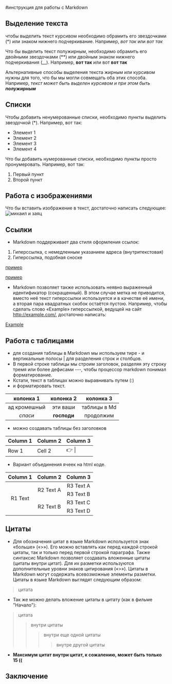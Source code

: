 #инструкция для работы с Markdown

## Выделение текста

чтобы выделить текст курсивом необходимо обрамить его звездочками (*) или знаком нижнего подчеркивание. Например, *вот так* или _вот так_

Что бы выделить текст полужирным, необходимо обрамить его двойными звездочками (**) или двойным знаком нижнего подчеркивания (__). Например, **вот так** или вот __вот так__

Альтернативные способы выделения текста жирным или курсивом нужны для того, что бы мы могли совмещать оба этих способа. Например, _текст может быть выделен курсивом и при этом быть **полужирным**_

## Списки

Чтобы добавить ненумерованные списки, необходимо пункты выделить звездочкой (*). Например, вот так:
* Элемент 1
* Элемент 2
* Элемент 3
* Элемент 4

Что бы добавить нумерованные списки, необходимо пункты просто пронумеровать. Например, вот так: 
1. Первый пункт
2. Второй пункт
## Работа с изображениями

Что бы вставить изображение в текст, достаточно написать следующее: ![михаил и заяц](https://cs4.pikabu.ru/post_img/2015/11/01/11/1446405535_92965515.jpg)

## Ссылки

* Markdown поддерживает два стиля оформления ссылок:
1. Гиперссылка, с немедленным указанием адреса (внутритекстовая)
2. Гиперссылка, подобная сноске

[пример](http://example.com/ "Необязательная подсказка")

[пример][id]

[id]: http://example.com/ "Необязательная подсказка"

* Markdown позволяет также использовать неявно выраженный идентификатор (сокращенный). В этом случае метка не приводится, вместо неё текст гиперссылки используется и в качестве её имени, а вторая пара квадратных скобок остаётся пустою. Например, чтобы сделать слово «Example» гиперссылкой, ведущей на сайт http://example.com/, достаточно написать:

[Example][]

[Example]: http://example.com/ (необязательная подсказка)

## Работа с таблицами

* для создания таблицы в Markdown мы используем тире - и вертикальные полосы | для разделения строк и столбцов.
* В первой строке таблицы мы строим заголовок, разделяя эту строку тремя или более дефисами ---, чтобы процессор markdown понимал форматирование. 
* Кстати, текст в таблицах можно выравнивать путем (:)
* и форматировать текст.

| колонка 1 | колонка 2 | колонка 3|
|:-----------:|:-----------:|:----------:|
| ад кромешный | эти ваши | таблицы в Md |
| *спаси* | **господи** | продолжим |

* можно создавать таблицы без заголовков

| Column 1 | Column 2 | Column 3 |
|----------|----------|----------|
| Row 1    | Cell 2   |👉 &#124; |

* Вариант объединения ячеек на html коде.
<table>
    <thead>
        <tr>
            <th>Column 1</th>
            <th>Column 2</th>
            <th>Column 3</th>
        </tr>
    </thead>
    <tbody>
        <tr>
            <td rowspan=4 align="center">R1 Text</td>
            <td rowspan=2 align="center">R2 Text A</td>
            <td align="center">R3 Text A</td>
        </tr>
        <tr>
            <td align="center">R3 Text B</td>
        </tr>
        <tr>
            <td rowspan=2 align="center">R2 Text B</td>
            <td align="center">R3 Text C</td>
        </tr>
        <tr>
            <td align="center">R3 Text D</td>
        </tr>
    </tbody>
</table>

## Цитаты

* Для обозначения цитат в языке Markdown используется знак «больше» («>»). Его можно вставлять как перед каждой строкой цитаты, так и только перед первой строкой параграфа. Также синтаксис Markdown позволяет создавать вложенные цитаты (цитаты внутри цитат). Для их разметки используются дополнительные уровни знаков цитирования («>»). Цитаты в Markdown могут содержать всевозможные элементы разметки. Цитаты в языке Markdown выглядят следующим образом:
> цитата

* Так же можно делать вложение цитаты в цитату (как в фильме "Начало"): 
> цитата
>> внутри цитаты 
>>> внутри еще одной цитаты
>>>> внутре другой цитаты

* **Максимум цитат внутри цитат, к сожалению,  может быть только 15 ((**
## Заключение
